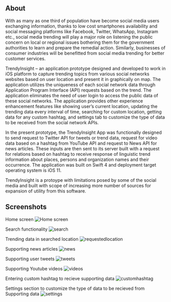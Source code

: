 ## About
With as many as one third of population have become social media users exchanging information, thanks to low cost smartphones availability and social messaging platforms like Facebook, Twitter, WhatsApp, Instagram etc., social media trending will play a major role on listening the public concern on local or regional issues bothering them for the government authorities to learn and prepare the remedial action. Similarly, businesses of consumer industries will be benefitted from social media trending for better customer services.

TrendyInsight – an application prototype designed and developed to work in iOS platform to capture trending topics from various social networks websites based on user location and present it in graphically on map. The application utilizes the uniqueness of each social network data through Application Program Interface (API) requests based on the trend. The application eliminates the need of user login to access the public data of these social networks. The application provides other experience enhancement features like showing user’s current location, updating the trending data every interval of time, searching for custom location, getting data for any custom hashtag, and settings tab to customize the type of data to be received from the social network APIs.

In the present prototype, the TrendyInsight App was functionally designed to send request to Twitter API for tweets or trend data, request for video data based on a hashtag from YouTube API and request to News API for news articles. These inputs are then sent to its server built with a request for relations based on hashtag to receive response of linguistic trend information about places, persons and organization names and their occurrence. The application was built on Swift 4 and deployment target
operating system is iOS 11.

TrendyInsight is a protoype with limitations posed by some of the social media and built with scope of increasing more number of sources for expansion of utility from this software.

## Screenshots
Home screen
![Home screen](https://user-images.githubusercontent.com/24502528/48403133-40c8bf80-e753-11e8-86f9-6d7a48ae404f.png) 

Search functionality
![search](https://user-images.githubusercontent.com/24502528/48403123-3dcdcf00-e753-11e8-9ac7-079a770094f6.png)

Trending data in searched location
![requestedlocation](https://user-images.githubusercontent.com/24502528/48403121-3d353880-e753-11e8-96fc-58e9ba537c33.png)

Supporting news articles
![news](https://user-images.githubusercontent.com/24502528/48403120-3c9ca200-e753-11e8-81eb-d60f9928c4a1.png)

Supporting user tweets
![tweets](https://user-images.githubusercontent.com/24502528/48403118-3ad2de80-e753-11e8-9d24-f4d611c2e3bf.png)

Supporting Youtube videos
![videos](https://user-images.githubusercontent.com/24502528/48403117-3ad2de80-e753-11e8-8a47-0b7b90df64aa.png)

Entering custom hashtag to recieve supporting data
![customhashtag](https://user-images.githubusercontent.com/24502528/48403113-3a3a4800-e753-11e8-8b1b-e18ec23e2a5c.png)

Settings section to customize the type of data to be recieved from Supporting data
![settings](https://user-images.githubusercontent.com/24502528/48403131-40302900-e753-11e8-8db7-17bb0233676b.png)
